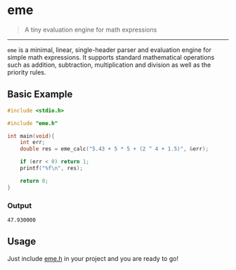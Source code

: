 # eme
> A tiny evaluation engine for math expressions

--- 

`eme` is a minimal, linear, single-header parser and evaluation engine for simple math expressions. It supports standard mathematical operations such as addition, subtraction, multiplication and division as well as the priority rules.

## Basic Example
```c
#include <stdio.h>

#include "eme.h"

int main(void){
	int err;
	double res = eme_calc("5.43 + 5 * 5 + (2 ^ 4 + 1.5)", &err);

	if (err < 0) return 1;
	printf("%f\n", res);

	return 0;
}
```

### Output

```
47.930000
```

## Usage
Just include [eme.h]() in your project and you are ready to go!
